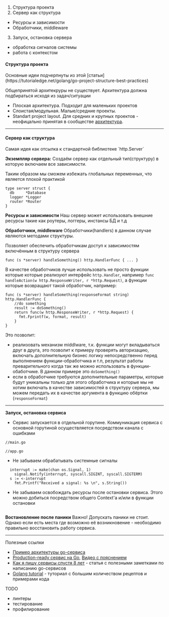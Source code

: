 1. Структура проекта
2. Сервер как структура
  * Ресурсы и зависимости
  * Обработчики, middleware
3. Запуск, остановка сервера 
  * обработка сигналов системы
  * работа с контекстом

<h4>Структура проекта</h4>
Основные идеи подчерпнуты из этой [статьи](https://tutorialedge.net/golang/go-project-structure-best-practices)

Общепринятой архитекруры не существует. Архитектура должна подбираться исходя из задач/ситуации

* Плоская архитектура. Подходит для маленьких проектов
* Слоистая/модульная. Малые/средние проекты.
* Standart project layout. Для средних и крупных проектов - неофицально принятая в сообществе [архитектура](https://github.com/golang-standards/project-layout).

---

<h4>Сервер как структура</h4>
Самая идея как отсылка к стандартной библиотеке `http.Server`

**Экземпляр сервера:** 
Создаём сервер как отдельный тип(структуру) в которую включаем все зависимости. 

Таким образом мы сможем избежать глобальных переменных, что является плохой практикой
```golang
type server struct {
  db     *Database
  logger *Logger
  router *Router
}
```

**Ресурсы и зависимости**
Наш сервер может использовать внешние ресурсы такие как роутеры, логгеры, инстансы БД и т.д


**Обработчики, middleware** 
Обработчики(handlers) в данном случае являются методами структуры. 

Позволяет обеспечить обработчикам доступ к зависимостям включённым в структуру сервера 
```golang
func (s *server) handleSomething() http.HandlerFunc { ... }
```

В качестве обработчиков лучше использовать не просто функции которые которые реализуют интерфейс `http.Handler`, 
например `func handleAction(w http.ResponseWriter, r *http.Request)`,
а функции которые возвращают такой обработчик, например:
```golang
func (s *server) handleSomething(responseFormat string) http.HandlerFunc {
    //do something
    result := doSomething()
    return func(w http.ResponseWriter, r *http.Request) {
      fmt.Fprintf(w, format, result)
    }
}
```
Это позволит:
* реализовать механизм middlware, т.к. функции могут вкладываться друг в друга, это позволит к примеру проверять авторизацию, включать дополнительную бизнес логику непосредственно перед выполнением функции-обработчика и т.п, результат работы преварительного когда так же можно использовать в функции-обаботчике. В данном примере это `doSomething()`
* если в обработчике требуются дополнительные параметры, которые будут уникальны только для этого обработчика и которые мы не хотим включать в качестве зависимостей в структуру сервера, мы можем передать их в качестве аргумента в функцию обёртки (`responseFormat`)

---

**Запуск, остановка сервиса**

* Сервис запускается в отдельной горутине. Коммуникация сервиса с основной горутиной осуществляется посредством канала с ошибками

```golang
//main.go
```

```golang
//app.go
```

* Не забываем обрабатывать системные сигналы

```golang
  interrupt := make(chan os.Signal, 1)
	signal.Notify(interrupt, syscall.SIGINT, syscall.SIGTERM)
  s := <-interrupt
	fmt.Printf("Received a signal: %s \n", s.String())
```

* Не забываем освобождать ресурсы после остановки сервиса. Этого можно добиться посредством общего Context'a и/или в функции остановки
  
```golang
```

**Востановление после паники**
Важно! Допускать паники не стоит. Однако если есть места где возможно её возникновение - необходимо правильно восстановить работу сервиса.

---

Полезные ссылки
- [Пример архитектуры go-сервиса](https://github.com/rtbpanda/go-application-template)
- [Production-ready сервис на Go](https://github.com/PetStores/go-simple/tree/base), [Видео с пояснением](https://youtu.be/yxE5zxTOeUI?t=1822)
- [Как я пишу сервисы спустя 8 лет](https://pace.dev/blog/2018/05/09/how-I-write-http-services-after-eight-years.html) - статья с полезными заметками по написанию go-сервисов
- [Golang tutorial](https://tutorialedge.net/golang/) - туториал с большим количеством рецептов и примерами кода 

TODO
* линтеры
* тестирование
* профилирование